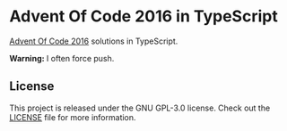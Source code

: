 # Advent Of Code 2016 in TypeScript

[Advent Of Code 2016](https://adventofcode.com/2016) solutions in TypeScript.

**Warning:** I often force push.

## License

This project is released under the GNU GPL-3.0 license.
Check out the [LICENSE](LICENSE) file for more information.
